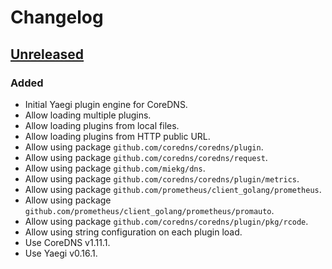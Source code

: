 # Changelog

## [Unreleased]

### Added

- Initial Yaegi plugin engine for CoreDNS.
- Allow loading multiple plugins.
- Allow loading plugins from local files.
- Allow loading plugins from HTTP public URL.
- Allow using package `github.com/coredns/coredns/plugin`.
- Allow using package `github.com/coredns/coredns/request`.
- Allow using package `github.com/miekg/dns`.
- Allow using package `github.com/coredns/coredns/plugin/metrics`.
- Allow using package `github.com/prometheus/client_golang/prometheus`.
- Allow using package `github.com/prometheus/client_golang/prometheus/promauto`.
- Allow using package `github.com/coredns/coredns/plugin/pkg/rcode`.
- Allow using string configuration on each plugin load.
- Use CoreDNS v1.11.1.
- Use Yaegi v0.16.1.

[unreleased]: https://github.com/slok/coredns-yaegi/compare/v0.1.0...HEAD
